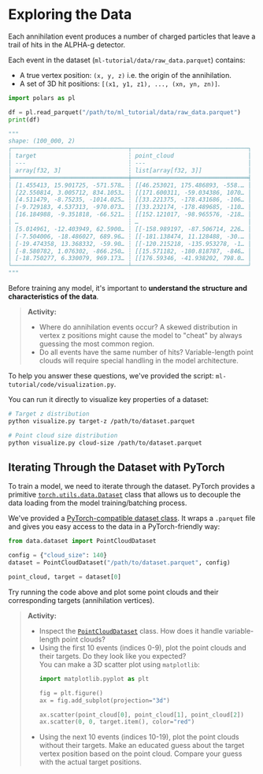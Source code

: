 # Exploring the Data

Each annihilation event produces a number of charged particles that leave a
trail of hits in the ALPHA-g detector.

Each event in the dataset (`ml-tutorial/data/raw_data.parquet`) contains:
- A true vertex position: `(x, y, z)` i.e. the origin of the annihilation.
- A set of 3D hit positions: `[(x1, y1, z1), ..., (xn, yn, zn)]`.

```python
import polars as pl

df = pl.read_parquet("/path/to/ml_tutorial/data/raw_data.parquet")
print(df)

"""
shape: (100_000, 2)
┌─────────────────────────────────┬─────────────────────────────────┐
│ target                          ┆ point_cloud                     │
│ ---                             ┆ ---                             │
│ array[f32, 3]                   ┆ list[array[f32, 3]]             │
╞═════════════════════════════════╪═════════════════════════════════╡
│ [1.455413, 15.901725, -571.578… ┆ [[46.253021, 175.486893, -558.… │
│ [22.550814, 3.005712, 834.1053… ┆ [[171.600311, -59.034386, 1070… │
│ [4.511479, -8.75235, -1014.025… ┆ [[33.221375, -178.431686, -106… │
│ [-9.729183, 4.537313, -970.073… ┆ [[33.232174, -178.489685, -110… │
│ [16.184988, -9.351818, -66.521… ┆ [[152.121017, -98.965576, -218… │
│ …                               ┆ …                               │
│ [5.014961, -12.403949, 62.5900… ┆ [[-158.989197, -87.506714, 226… │
│ [-7.504006, -18.486027, 689.96… ┆ [[-181.138474, 11.128488, -30.… │
│ [-19.474358, 13.368332, -59.90… ┆ [[-120.215218, -135.953278, -1… │
│ [-8.580782, 1.076302, -866.250… ┆ [[15.571182, -180.818787, -846… │
│ [-18.750277, 6.330079, 969.173… ┆ [[176.59346, -41.938202, 798.0… │
└─────────────────────────────────┴─────────────────────────────────┘
"""
```

Before training any model, it's important to **understand the structure and
characteristics of the data**.

> **Activity:**  
> - Where do annihilation events occur? A skewed distribution in vertex z
>   positions might cause the model to "cheat" by always guessing the most
>   common region.
> - Do all events have the same number of hits? Variable-length point clouds
>   will require special handling in the model architecture.

To help you answer these questions, we've provided the script:
`ml-tutorial/code/visualization.py`.

You can run it directly to visualize key properties of a dataset:
```bash
# Target z distribution
python visualize.py target-z /path/to/dataset.parquet

# Point cloud size distribution
python visualize.py cloud-size /path/to/dataset.parquet
```

## Iterating Through the Dataset with PyTorch

To train a model, we need to iterate through the dataset. PyTorch provides a
primitive
[`torch.utils.data.Dataset`](https://docs.pytorch.org/tutorials/beginner/basics/data_tutorial.html)
class that allows us to decouple the data loading from the model
training/batching process.

We've provided a
[PyTorch-compatible dataset class](https://github.com/ALPHA-g-Experiment/ml-tutorial/blob/main/code/data/dataset.py).
It wraps a `.parquet` file and gives you easy access to the data in a
PyTorch-friendly way:

```python
from data.dataset import PointCloudDataset

config = {"cloud_size": 140}
dataset = PointCloudDataset("/path/to/dataset.parquet", config)

point_cloud, target = dataset[0]
```

Try running the code above and plot some point clouds and their corresponding
targets (annihilation vertices).

> **Activity:**  
> - Inspect the
>   [`PointCloudDataset`](https://github.com/ALPHA-g-Experiment/ml-tutorial/blob/main/code/data/dataset.py#L5-L50)
>   class. How does it handle variable-length point clouds?
> - Using the first 10 events (indices 0-9), plot the point clouds and their
>   targets. Do they look like you expected?  
>   You can make a 3D scatter plot using `matplotlib`:
>   ```python
>   import matplotlib.pyplot as plt
>
>   fig = plt.figure()
>   ax = fig.add_subplot(projection="3d")
>
>   ax.scatter(point_cloud[0], point_cloud[1], point_cloud[2])
>   ax.scatter(0, 0, target.item(), color="red")
>   ```
> - Using the next 10 events (indices 10-19), plot the point clouds without
>   their targets. Make an educated guess about the target vertex position
>   based on the point cloud. Compare your guess with the actual target
>   positions.
